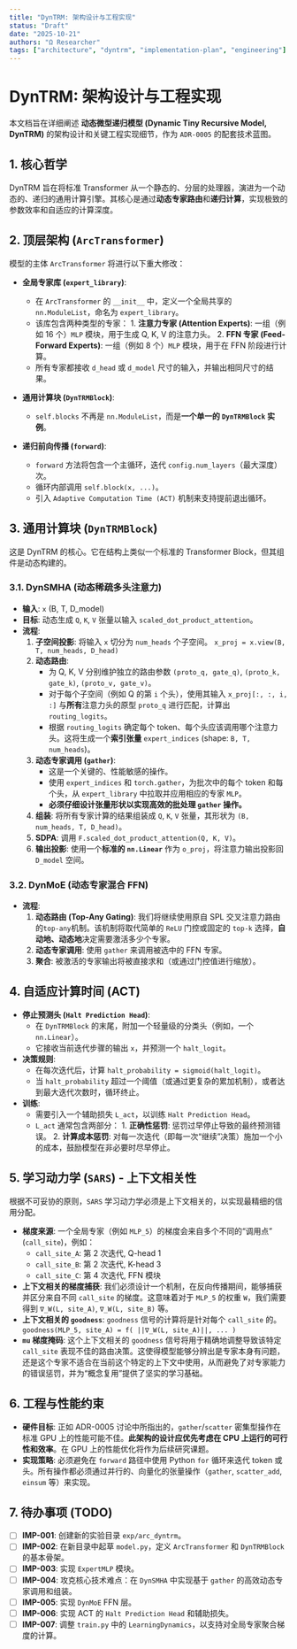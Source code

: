 ```yaml
---
title: "DynTRM: 架构设计与工程实现"
status: "Draft"
date: "2025-10-21"
authors: "Ω Researcher"
tags: ["architecture", "dyntrm", "implementation-plan", "engineering"]
---
```


# DynTRM: 架构设计与工程实现

本文档旨在详细阐述 **动态微型递归模型 (Dynamic Tiny Recursive Model, DynTRM)** 的架构设计和关键工程实现细节，作为 `ADR-0005` 的配套技术蓝图。

## 1. 核心哲学

DynTRM 旨在将标准 Transformer 从一个静态的、分层的处理器，演进为一个动态的、递归的通用计算引擎。其核心是通过**动态专家路由**和**递归计算**，实现极致的参数效率和自适应的计算深度。

## 2. 顶层架构 (`ArcTransformer`)

模型的主体 `ArcTransformer` 将进行以下重大修改：

- **全局专家库 (`expert_library`)**:
  - 在 `ArcTransformer` 的 `__init__` 中，定义一个全局共享的 `nn.ModuleList`，命名为 `expert_library`。
  - 该库包含两种类型的专家：
        1. **注意力专家 (Attention Experts)**: 一组（例如 16 个）`MLP` 模块，用于生成 Q, K, V 的注意力头。
        2. **FFN 专家 (Feed-Forward Experts)**: 一组（例如 8 个）`MLP` 模块，用于在 FFN 阶段进行计算。
  - 所有专家都接收 `d_head` 或 `d_model` 尺寸的输入，并输出相同尺寸的结果。

- **通用计算块 (`DynTRMBlock`)**:
  - `self.blocks` 不再是 `nn.ModuleList`，而是**一个单一的 `DynTRMBlock` 实例**。

- **递归前向传播 (`forward`)**:
  - `forward` 方法将包含一个主循环，迭代 `config.num_layers`（最大深度）次。
  - 循环内部调用 `self.block(x, ...)`。
  - 引入 `Adaptive Computation Time (ACT)` 机制来支持提前退出循环。

## 3. 通用计算块 (`DynTRMBlock`)

这是 DynTRM 的核心。它在结构上类似一个标准的 Transformer Block，但其组件是动态构建的。

### 3.1. DynSMHA (动态稀疏多头注意力)

- **输入**: `x` (B, T, D_model)
- **目标**: 动态生成 `Q`, `K`, `V` 张量以输入 `scaled_dot_product_attention`。
- **流程**:
    1. **子空间投影**: 将输入 `x` 切分为 `num_heads` 个子空间。
        `x_proj = x.view(B, T, num_heads, D_head)`
    2. **动态路由**:
        - 为 Q, K, V 分别维护独立的路由参数 `(proto_q, gate_q)`, `(proto_k, gate_k)`, `(proto_v, gate_v)`。
        - 对于每个子空间（例如 Q 的第 `i` 个头），使用其输入 `x_proj[:, :, i, :]` 与**所有**注意力头的原型 `proto_q` 进行匹配，计算出 `routing_logits`。
        - 根据 `routing_logits` 确定每个 token、每个头应该调用哪个注意力头。这将生成一个**索引张量** `expert_indices` (shape: `B, T, num_heads`)。
    3. **动态专家调用 (`gather`)**:
        - 这是一个关键的、性能敏感的操作。
        - 使用 `expert_indices` 和 `torch.gather`，为批次中的每个 token 和每个头，从 `expert_library` 中拉取并应用相应的专家 `MLP`。
        - **必须仔细设计张量形状以实现高效的批处理 `gather` 操作。**
    4. **组装**: 将所有专家计算的结果组装成 `Q`, `K`, `V` 张量，其形状为 `(B, num_heads, T, D_head)`。
    5. **SDPA**: 调用 `F.scaled_dot_product_attention(Q, K, V)`。
    6. **输出投影**: 使用一个**标准的 `nn.Linear`** 作为 `o_proj`，将注意力输出投影回 `D_model` 空间。

### 3.2. DynMoE (动态专家混合 FFN)

- **流程**:
    1. **动态路由 (Top-Any Gating)**: 我们将继续使用原自 SPL 交叉注意力路由的`top-any`机制。该机制将取代简单的 `ReLU` 门控或固定的 `top-k` 选择，**自动地、动态地**决定需要激活多少个专家。
    2. **动态专家调用**: 使用 `gather` 来调用被选中的 FFN 专家。
    3. **聚合**: 被激活的专家输出将被直接求和（或通过门控值进行缩放）。

## 4. 自适应计算时间 (ACT)

- **停止预测头 (`Halt Prediction Head`)**:
  - 在 `DynTRMBlock` 的末尾，附加一个轻量级的分类头（例如，一个 `nn.Linear`）。
  - 它接收当前迭代步骤的输出 `x`，并预测一个 `halt_logit`。
- **决策规则**:
  - 在每次迭代后，计算 `halt_probability = sigmoid(halt_logit)`。
  - 当 `halt_probability` 超过一个阈值（或通过更复杂的累加机制），或者达到最大迭代次数时，循环终止。
- **训练**:
  - 需要引入一个辅助损失 `L_act`，以训练 `Halt Prediction Head`。
  - `L_act` 通常包含两部分：
        1. **正确性惩罚**: 惩罚过早停止导致的最终预测错误。
        2. **计算成本惩罚**: 对每一次迭代（即每一次“继续”决策）施加一个小的成本，鼓励模型在非必要时尽早停止。

## 5. 学习动力学 (`SARS`) - 上下文相关性

根据不可妥协的原则，`SARS` 学习动力学必须是上下文相关的，以实现最精细的信用分配。

- **梯度来源**: 一个全局专家（例如 `MLP_5`）的梯度会来自多个不同的“调用点” (`call_site`)，例如：
  - `call_site_A`: 第 2 次迭代, Q-head 1
  - `call_site_B`: 第 2 次迭代, K-head 3
  - `call_site_C`: 第 4 次迭代, FFN 模块
- **上下文相关的梯度捕获**: 我们必须设计一个机制，在反向传播期间，能够捕获并区分来自不同 `call_site` 的梯度。这意味着对于 `MLP_5` 的权重 `W`，我们需要得到 `∇_W(L, site_A)`, `∇_W(L, site_B)` 等。
- **上下文相关的 `goodness`**: `goodness` 信号的计算将是针对每个 `call_site` 的。
    `goodness(MLP_5, site_A) = f( ||∇_W(L, site_A)||, ... )`
- **`mu` 梯度掩码**: 这个上下文相关的 `goodness` 信号将用于精确地调整导致该特定 `call_site` 表现不佳的路由决策。这使得模型能够分辨出是专家本身有问题，还是这个专家不适合在当前这个特定的上下文中使用，从而避免了对专家能力的错误惩罚，并为“概念复用”提供了坚实的学习基础。

## 6. 工程与性能约束

- **硬件目标**: 正如 ADR-0005 讨论中所指出的，`gather`/`scatter` 密集型操作在标准 GPU 上的性能可能不佳。**此架构的设计应优先考虑在 CPU 上运行的可行性和效率**。在 GPU 上的性能优化将作为后续研究课题。
- **实现策略**: 必须避免在 `forward` 路径中使用 Python `for` 循环来迭代 token 或头。所有操作都必须通过并行的、向量化的张量操作（`gather`, `scatter_add`, `einsum` 等）来实现。

## 7. 待办事项 (TODO)

- [ ] **IMP-001**: 创建新的实验目录 `exp/arc_dyntrm`。
- [ ] **IMP-002**: 在新目录中起草 `model.py`，定义 `ArcTransformer` 和 `DynTRMBlock` 的基本骨架。
- [ ] **IMP-003**: 实现 `ExpertMLP` 模块。
- [ ] **IMP-004**: 攻克核心技术难点：在 `DynSMHA` 中实现基于 `gather` 的高效动态专家调用和组装。
- [ ] **IMP-005**: 实现 `DynMoE` FFN 层。
- [ ] **IMP-006**: 实现 ACT 的 `Halt Prediction Head` 和辅助损失。
- [ ] **IMP-007**: 调整 `train.py` 中的 `LearningDynamics`，以支持对全局专家聚合梯度的计算。
